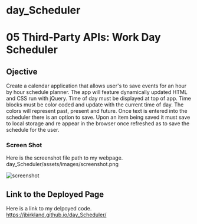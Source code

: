 # day_Scheduler
# 05 Third-Party APIs: Work Day Scheduler

## Ojective
Create a calendar application that allows user's to save events for an hour by hour schedule planner. The app will feature dynamically updated HTML and CSS run with jQuery. Time of day must be displayed at top of app. Time blocks must be color coded and update with the current time of day. The colors will represent past, present and future. Once text is entered into the scheduler there is an option to save. Upon an item being saved it must save to local storage and re appear in the browser once refreshed as to save the schedule for the user.


### Screen Shot
Here is the screenshot file path to my webpage. 
day_Scheduler/assets/images/screenshot.png


![screenshot](https://user-images.githubusercontent.com/87788419/135762100-2fce0192-2d4d-4f65-81ee-c7624e9fc797.png)


## Link to the Deployed Page

Here is a link to my delpoyed code. https://jbirkland.github.io/day_Scheduler/




